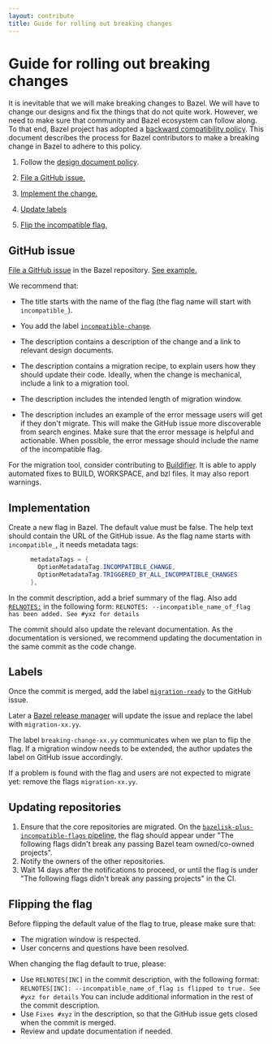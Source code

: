 ```yaml
---
layout: contribute
title: Guide for rolling out breaking changes
---
```


# Guide for rolling out breaking changes

It is inevitable that we will make breaking changes to Bazel. We will have to
change our designs and fix the things that do not quite work. However, we need
to make sure that community and Bazel ecosystem can follow along. To that end,
Bazel project has adopted a 
[backward compatibility policy](https://docs.bazel.build/backward-compatibility.html).
This document describes the process for Bazel contributors to make a breaking
change in Bazel to adhere to this policy.

1. Follow the [design document policy](designs/index.html).

1. [File a GitHub issue.](#github-issue)

1. [Implement the change.](#implementation)

1. [Update labels](#labels)

1. [Flip the incompatible flag.](#flipping-the-flag)


## GitHub issue

[File a GitHub issue](https://github.com/bazelbuild/bazel/issues) in the Bazel
repository. [See example.](https://github.com/bazelbuild/bazel/issues/6611)

We recommend that:

* The title starts with the name of the flag (the flag name will start with
  `incompatible_`).

* You add the label [`incompatible-change`](https://github.com/bazelbuild/bazel/labels/incompatible-change).

* The description contains a description of the change and a link to relevant
  design documents.

* The description contains a migration recipe, to explain users how they should
  update their code. Ideally, when the change is mechanical, include a link to a
  migration tool.

* The description includes the intended length of migration window.

* The description includes an example of the error message users will get if
  they don't migrate. This will make the GitHub issue more discoverable from
  search engines. Make sure that the error message is helpful and actionable.
  When possible, the error message should include the name of the incompatible
  flag.

For the migration tool, consider contributing to
[Buildifier](https://github.com/bazelbuild/buildtools/blob/master/buildifier/README.md).
It is able to apply automated fixes to BUILD, WORKSPACE, and bzl files. It may
also report warnings.


## Implementation

Create a new flag in Bazel. The default value must be false. The help text
should contain the URL of the GitHub issue. As the flag name starts with
`incompatible_`, it needs metadata tags:

```java
      metadataTags = {
        OptionMetadataTag.INCOMPATIBLE_CHANGE,
        OptionMetadataTag.TRIGGERED_BY_ALL_INCOMPATIBLE_CHANGES
      },
```

In the commit description, add a brief summary of the flag. 
Also add [`RELNOTES:`](release-notes.html) in the following form: `RELNOTES: --incompatible_name_of_flag has been added. See #yxz for details`

The commit should also update the relevant documentation. As the documentation
is versioned, we recommend updating the documentation in the same commit
as the code change.


## Labels

Once the commit is merged, add the label
[`migration-ready`](https://github.com/bazelbuild/bazel/labels/migration-ready)
to the GitHub issue.

Later a [Bazel release manager](https://github.com/bazelbuild/continuous-integration/blob/master/docs/release-playbook.md)
will update the issue and replace the label with `migration-xx.yy`.

The label `breaking-change-xx.yy` communicates when we plan to flip the flag. If
a migration window needs to be extended, the author updates the label on GitHub
issue accordingly.

If a problem is found with the flag and users are not expected to migrate yet:
remove the flags `migration-xx.yy`.

## Updating repositories

1. Ensure that the core repositories are migrated. On the
  [`bazelisk-plus-incompatible-flags` pipeline](https://buildkite.com/bazel/bazelisk-plus-incompatible-flags),
  the flag should appear under "The following flags didn't break any passing Bazel team owned/co-owned projects".
1. Notify the owners of the other repositories.
1. Wait 14 days after the notifications to proceed, or until the flag is under "The following flags didn't break any passing projects" in the CI.

## Flipping the flag

Before flipping the default value of the flag to true, please make sure that:

  * The migration window is respected.
  * User concerns and questions have been resolved.

When changing the flag default to true, please:

  * Use `RELNOTES[INC]` in the commit description, with the
    following format:
    `RELNOTES[INC]: --incompatible_name_of_flag is flipped to true. See #yxz for details`
    You can include additional information in the rest of the commit description.
  * Use `Fixes #xyz` in the description, so that the GitHub issue gets closed
    when the commit is merged.
  * Review and update documentation if needed.
